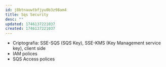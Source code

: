 ```yaml
---
id: j8btnauwtbfjyu0b3z98am4
title: Sqs Security
desc: ""
updated: 1746137221037
created: 1746137221037
---
```


- Criptografia: SSE-SQS (SQS Key), SSE-KMS (Key Management service key), client side
- IAM polices
- SQS Access polices
